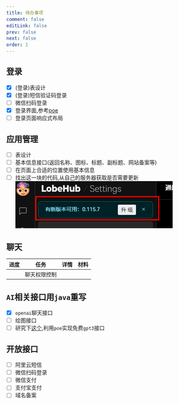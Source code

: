 ```yaml
---
title: 待办事项
comment: false
editLink: false
prev: false
next: false
order: 1
---
```


<script setup lang="ts">
const images1 = [{src:'https://github.com/hhypygy/images/raw/master/20231224/2023-12-24_01-46.6cjgzr9cjcs0.webp',alt:''}]
const images2 = [{src:'https://cdn.jsdelivr.net/gh/hhypygy/images@master/20240101/权限控制流程.48ywtfvc0vs0.svg',alt:'权限控制流程'}]

const 聊天相关任务 = [
{ title:"测试",completed:false }
]
</script>

## 登录

- [x] (登录)表设计
- [x] (登录)短信验证码登录
- [ ] 微信扫码登录
- [x] 登录界面,参考[poe](https://poe.com/login?redirect_url=%2FChatGPT)
- [ ] 登录页面响应式布局

## 应用管理

- [ ] 表设计
- [ ] 基本信息接口(返回名称、图标、标题、副标题、网站备案等)
- [ ] 在页面上合适的位置使用基本信息
- [ ] 找出这一块的代码,从自己的服务器获取是否需要更新![](./assets/2023-12-24_01-25.png)

## 聊天

| 进度                                | 任务     | 详情 | 材料                                  |
|-----------------------------------|--------|----|-------------------------------------|
| <n-checkbox  :checked="false"  /> | 聊天权限控制 |    | <ImageRenderer :value="images2"  /> |

## `AI`相关接口用`java`重写

- [x] `openai`聊天接口
- [ ] 绘图接口
- [ ] 研究下[这个](https://github.com/snowby666/poe-api-wrapper),利用`poe`实现免费`gpt3`接口

## 开放接口

- [ ] 阿里云短信
- [ ] 微信扫码登录
- [ ] 微信支付
- [ ] 支付宝支付
- [ ] 域名备案
